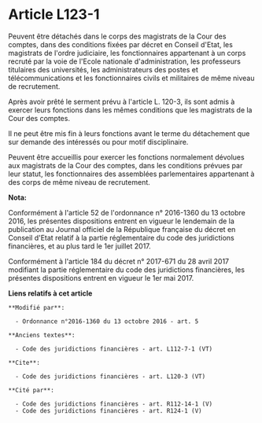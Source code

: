 # Article L123-1

Peuvent être détachés dans le corps des magistrats de la Cour des comptes, dans des conditions fixées par décret en Conseil
d'Etat, les magistrats de l'ordre judiciaire, les fonctionnaires appartenant à un corps recruté par la voie de l'Ecole
nationale d'administration, les professeurs titulaires des universités, les administrateurs des postes et télécommunications
et les fonctionnaires civils et militaires de même niveau de recrutement. 

Après avoir prêté le serment prévu à l'article L. 120-3, ils sont admis à exercer leurs fonctions dans les mêmes conditions
que les magistrats de la Cour des comptes. 

Il ne peut être mis fin à leurs fonctions avant le terme du détachement que sur demande des intéressés ou pour motif
disciplinaire. 

Peuvent être accueillis pour exercer les fonctions normalement dévolues aux magistrats de la Cour des comptes, dans les
conditions prévues par leur statut, les fonctionnaires des assemblées parlementaires appartenant à des corps de même niveau
de recrutement.

**Nota:**

Conformément à l'article 52 de l'ordonnance n° 2016-1360 du 13 octobre 2016, les présentes dispositions entrent en vigueur le
lendemain de la publication au Journal officiel de la République française du décret en Conseil d'Etat relatif à la partie
réglementaire du code des juridictions financières, et au plus tard le 1er juillet 2017.

Conformément à l'article 184 du décret n° 2017-671 du 28 avril 2017 modifiant la partie réglementaire du code des
juridictions financières, les présentes dispositions entrent en vigueur le 1er mai 2017.

**Liens relatifs à cet article**

	**Modifié par**:

	  - Ordonnance n°2016-1360 du 13 octobre 2016 - art. 5

	**Anciens textes**:

	  - Code des juridictions financières - art. L112-7-1 (VT)

	**Cite**:

	  - Code des juridictions financières - art. L120-3 (VT)

	**Cité par**:

	  - Code des juridictions financières - art. R112-14-1 (V)
	  - Code des juridictions financières - art. R124-1 (V)

